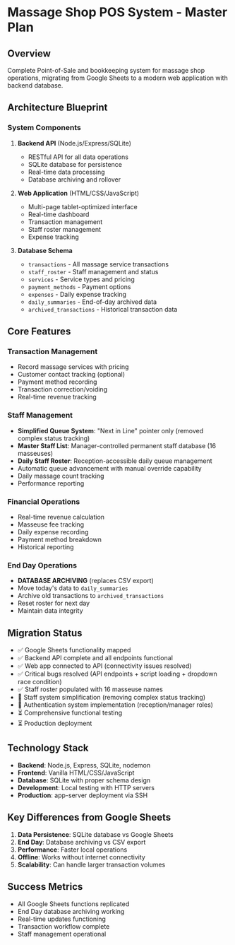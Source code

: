# Massage Shop POS System - Master Plan

## Overview
Complete Point-of-Sale and bookkeeping system for massage shop operations, migrating from Google Sheets to a modern web application with backend database.

## Architecture Blueprint

### System Components
1. **Backend API** (Node.js/Express/SQLite)
   - RESTful API for all data operations
   - SQLite database for persistence
   - Real-time data processing
   - Database archiving and rollover

2. **Web Application** (HTML/CSS/JavaScript)
   - Multi-page tablet-optimized interface
   - Real-time dashboard
   - Transaction management
   - Staff roster management
   - Expense tracking

3. **Database Schema**
   - `transactions` - All massage service transactions
   - `staff_roster` - Staff management and status
   - `services` - Service types and pricing
   - `payment_methods` - Payment options
   - `expenses` - Daily expense tracking
   - `daily_summaries` - End-of-day archived data
   - `archived_transactions` - Historical transaction data

## Core Features

### Transaction Management
- Record massage services with pricing
- Customer contact tracking (optional)
- Payment method recording
- Transaction correction/voiding
- Real-time revenue tracking

### Staff Management
- **Simplified Queue System**: "Next in Line" pointer only (removed complex status tracking)
- **Master Staff List**: Manager-controlled permanent staff database (16 masseuses)
- **Daily Staff Roster**: Reception-accessible daily queue management
- Automatic queue advancement with manual override capability
- Daily massage count tracking
- Performance reporting

### Financial Operations
- Real-time revenue calculation
- Masseuse fee tracking
- Daily expense recording
- Payment method breakdown
- Historical reporting

### End Day Operations
- **DATABASE ARCHIVING** (replaces CSV export)
- Move today's data to `daily_summaries`
- Archive old transactions to `archived_transactions`
- Reset roster for next day
- Maintain data integrity

## Migration Status
- ✅ Google Sheets functionality mapped
- ✅ Backend API complete and all endpoints functional
- ✅ Web app connected to API (connectivity issues resolved)
- ✅ Critical bugs resolved (API endpoints + script loading + dropdown race condition)
- ✅ Staff roster populated with 16 masseuse names
- 🔄 Staff system simplification (removing complex status tracking)
- 🔄 Authentication system implementation (reception/manager roles)
- ⏳ Comprehensive functional testing
- ⏳ Production deployment

## Technology Stack
- **Backend**: Node.js, Express, SQLite, nodemon
- **Frontend**: Vanilla HTML/CSS/JavaScript
- **Database**: SQLite with proper schema design
- **Development**: Local testing with HTTP servers
- **Production**: app-server deployment via SSH

## Key Differences from Google Sheets
1. **Data Persistence**: SQLite database vs Google Sheets
2. **End Day**: Database archiving vs CSV export
3. **Performance**: Faster local operations
4. **Offline**: Works without internet connectivity
5. **Scalability**: Can handle larger transaction volumes

## Success Metrics
- All Google Sheets functions replicated
- End Day database archiving working
- Real-time updates functioning
- Transaction workflow complete
- Staff management operational
